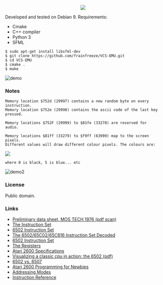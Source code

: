 <p align="center">
  <img src="http://i.imgur.com/OLly94X.png">
</p>

Developed and tested on Debian 9. Requirements:
- Cmake
- C++ compiler
- Python 3
- SFML

```
$ sudo apt-get install libsfml-dev
$ git clone https://github.com/frainfreeze/VCS-EMU.git
$ cd VCS-EMU
$ cmake .
$ make
```

![demo](https://i.imgur.com/ARBJu1x.gif)


### Notes
```
Memory location $752d (29997) contains a new random byte on every instruction.
Memory location $752e (29998) contains the ascii code of the last key pressed.

Memory locations $752F (29999) to $81fe (33278) are reserved for audio.

Memory locations $81ff (33279) to $f9ff (63999) map to the screen pixels. 
Different values will draw different colour pixels. The colours are:
```
![](http://i.imgur.com/LGLzA81.png)
```
where 0 is black, 5 is blue... etc 
```

![demo2](https://thumbs.gfycat.com/EnviousPeriodicDorado-max-1mb.gif)

### License
Public domain. 

### Links
- [Preliminary data sheet, MOS TECH 1976 (pdf scan)](https://www.mdawson.net/vic20chrome/cpu/mos_6500_mpu_preliminary_may_1976.pdf)
- [The Instruction Set](https://web.archive.org/web/20080218073724/http://www.obelisk.demon.co.uk/6502/instructions.html)
- [6502 Instruction Set](https://www.atariarchives.org/2bml/chapter_10.php)
- [The 6502/65C02/65C816 Instruction Set Decoded](http://www.llx.com/~nparker/a2/opcodes.html)
- [6502 Instruction Set](http://www.masswerk.at/6502/6502_instruction_set.html)
- [The Registers](https://web.archive.org/web/20080218084556/http://www.obelisk.demon.co.uk:80/6502/registers.html#N)
- [Atari 2600 Specifications](http://problemkaputt.de/2k6specs.htm)
- [Visualizing a classic cpu in action: the 6502 (pdf)](http://www.visual6502.org/docs/6502_in_action_14_web.pdf)
- [6502 vs. 6507](http://blog.visual6502.org/2010/09/6502-vs-6507.html)
- [Atari 2600 Programming for Newbies](http://www.randomterrain.com/atari-2600-memories-tutorial-andrew-davie-01.html)
- [Addressing Modes](https://web.archive.org/web/20080307103453/http://www.obelisk.demon.co.uk:80/6502/addressing.html)
- [Instruction Reference](https://web.archive.org/web/20080305225025/http://www.obelisk.demon.co.uk:80/6502/reference.html)
